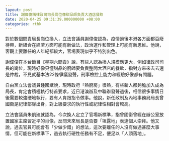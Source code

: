 ```yaml
---
layout: post
title: 謝偉俊稱律政司司長崗位像甜品師負責大酒店餐飲
date: 2020-04-25 09:31:39.000000000 +08:00
categories: rthk
---
```


對於數個問責局長崗位換人，立法會議員謝偉俊認為，疫情過後本港各方面都百廢待興，新組合在經濟方面可能有新做法，政治運作和管理上可能有新思維。他說，客觀上要離任的人年紀都較大，官場表現似乎不特別出色。

謝偉俊在本台節目《星期六問責》說，有些人認為換人規模應更大，例如律政司司長的崗位，現時好像只懂甜品的廚師要負責整間大酒店的餐飲，指對方來來去去還是仲裁，不見就基本法22條爭議發聲，刑事檢控上能力和經驗好像都有問題。

自由黨立法會議員鍾國斌說，現時政府「熱廚房」很熱，有些新人都夠膽加入成為局長，肯定會積極執行特首要求，近日港澳辦及中聯辦發聲過後，相信很多事情日後需要較強硬地執行，要有人肯跟指令做事。他說，新任政制及內地事務局局長曾國衞是紀律部隊出身，對上級要求的執行性或紀律性相對會較高。

立法會議員朱凱廸就認為，今次換人定立了官場新標準，指曾國衞曾經在辦公室放置國家主席習近平的肖像，反問未來局長是否要「坦露地」表達個人崇拜。他又說，過去官員可能會有「少做少錯」的想法，這次要離任的人沒有做過甚麼大事情，但可能在新標準下，過去執行硬性任務有不足，便足以「人頭落地」。
